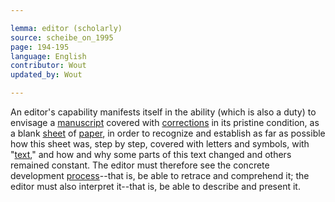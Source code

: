 ```yaml
---

lemma: editor (scholarly)
source: scheibe_on_1995
page: 194-195
language: English
contributor: Wout
updated_by: Wout

---
```


An editor's capability manifests itself in the ability (which is also a duty) to envisage a [manuscript](manuscript.html) covered with [corrections](correction.html) in its pristine condition, as a blank [sheet](sheet.html) of [paper](paper.html), in order to recognize and establish as far as possible how this sheet was, step  by step, covered with letters and symbols, with "[text](text.html)," and how and why some parts of this text changed and others remained constant. The editor must therefore see the concrete development [process](writingProcess.html)--that is, be able to retrace and comprehend it; the editor must also interpret it--that is, be able to describe and present it.

